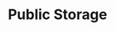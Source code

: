 ---
title: "Public Storage"
url: /austin/public-storage-owen-tech-boulevard/
shop: storage rental
---
